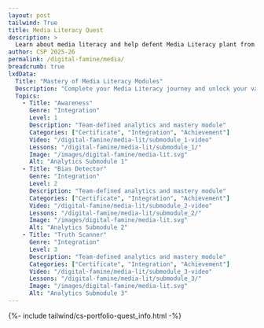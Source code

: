 ```yaml
---
layout: post 
tailwind: True
title: Media Literacy Quest
description: >
  Learn about media literacy and help defent Media Literacy plant from Foreign invaders. Build your shield level by completing the modules. 
author: CSP 2025-26
permalink: /digital-famine/media/
breadcrumb: true
lxdData:
  Title: "Mastery of Media Literacy Modules"
  Description: "Complete your Media Literacy journey and unlock your vault and defend your planet!"
  Topics:
    - Title: "Awareness"
      Genre: "Integration"
      Level: 1
      Description: "Team-defined analytics and mastery module"
      Categories: ["Certificate", "Integration", "Achievement"]
      Video: "/digital-famine/media-lit/submodule_1-video"
      Lessons: "/digital-famine/media-lit/submodule_1/"
      Image: "/images/digital-famine/media-lit.svg"
      Alt: "Analytics Submodule 1"
    - Title: "Bias Detector"
      Genre: "Integration"
      Level: 2
      Description: "Team-defined analytics and mastery module"
      Categories: ["Certificate", "Integration", "Achievement"]
      Video: "/digital-famine/media-lit/submodule_2-video"
      Lessons: "/digital-famine/media-lit/submodule_2/"
      Image: "/images/digital-famine/media-lit.svg"
      Alt: "Analytics Submodule 2"
    - Title: "Truth Scanner"
      Genre: "Integration"
      Level: 3
      Description: "Team-defined analytics and mastery module"
      Categories: ["Certificate", "Integration", "Achievement"]
      Video: "/digital-famine/media-lit/submodule_3-video"
      Lessons: "/digital-famine/media-lit/submodule_3/"
      Image: "/images/digital-famine/media-lit.svg"
      Alt: "Analytics Submodule 3"
---
```

{%- include tailwind/cs-portfolio-quest_info.html -%}